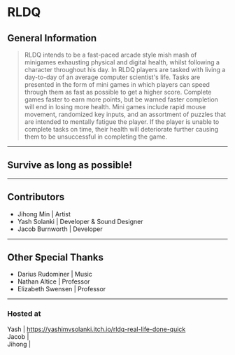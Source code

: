 # RLDQ
## General Information
> RLDQ intends to be a fast-paced arcade style mish mash of minigames exhausting physical and digital health, whilst following a character throughout his day.
In RLDQ players are tasked with living a day-to-day of an average computer scientist's life. Tasks are presented in the form of mini games in which players can speed through them as fast as possible to get a higher score. Complete games faster to earn more points, but be warned faster completion will end in losing more health. Mini games include rapid mouse movement, randomized key inputs, and an assortment of puzzles that are intended to mentally fatigue the player. If the player is unable to complete tasks on time, their health will deteriorate further causing them to be unsuccessful in completing the game. 
---
## Survive as long as possible! 
---

## Contributors
- Jihong Min | Artist
- Yash Solanki | Developer & Sound Designer
- Jacob Burnworth | Developer
---
## Other Special Thanks
- Darius Rudominer | Music
- Nathan Altice | Professor
- Elizabeth Swensen | Professor

---
### Hosted at 
Yash | https://yashimvsolanki.itch.io/rldq-real-life-done-quick    
Jacob |    
Jihong |    
